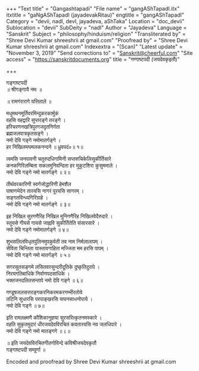 +++
"Text title" = "Gangashtapadi"
"File name" = "gangAShTapadI.itx"
itxtitle = "gaNgAShTapadI (jayadevakRitau)"
engtitle = "gangAShTapadI"
Category = "devii, nadI, devI, jayadeva, aShTaka"
Location = "doc_devii"
Sublocation = "devii"
SubDeity = "nadI"
Author = "Jayadeva"
Language = "Sanskrit"
Subject = "philosophy/hinduism/religion"
"Transliterated by" = "Shree Devi Kumar shreeshrii at gmail.com"
"Proofread by" = "Shree Devi Kumar shreeshrii at gmail.com"
Indexextra = "(Scan)"
"Latest update" = "November 3, 2019"
"Send corrections to" = "Sanskrit@cheerful.com"
"Site access" = "https://sanskritdocuments.org"
title = "गण्गाष्टपदी (जयदेवकृइतौ)"

+++
  
 गङ्गाष्टपदी   
॥ श्रीगङ्गायै नमः ॥  
  
॥ रामगंरारागे यत्तिताले ॥  
  
मधुमथनमूर्तिवरमिन्दुकरकार्मुकं  
     वहसि वहद्वारि सुप्तरङ्गे तरङ्गे ।  
हरिचरणनखत्रिपुरगजदृतनिर्गता  
     ब्रह्मजलपात्रकृतसङ्गे ।  
नमो देवि गङ्गे नमोमातर्गङ्गे ।  
हर निखिलमघमलकनन्दने ॥ ध्रुवपदं०॥ १॥  
  
त्वमसि जनपावनी चतुरुदधिगामिनी सप्तरुचिकेलिसुकीर्तिसारे  
कनकगिरिलम्बिता सकलमुनिवन्दिता हर मुकुटशिरा कुसुममाले ।  
नमो देवि गङ्गे नमो मातर्गङ्गे ॥ २॥  
  
तीर्थवरकारिणी स्वर्गजोद्धारिणी हेमशैल  
पाषाणभेदेन तारयसि नागरं पूरयसि सागरम् ।  
सङ्गतविन्ध्यगिरिग्राहे ।  
नमो देवि गङ्गे नमो मातर्गङ्गे ॥ ३॥  
  
इह निखिल सुरगणैरिह निखिल मुनिगणैरिह निखिलवेदैरुदारे ।  
स्तूयसे गीयसे गायसे जाह्नवि सुकीर्तितेति संसारसारे ।  
नमो देवि गङ्गे नमोमातर्गङ्गे ॥ ४॥  
  
शुभसलिलविधृतपुलिनमुपकुर्वती तव नाम निर्मलालापम् ।  
सेविता चिन्तिता यास्तावगाहिता मज्जिता मम हरसि पापम् ।  
नमो देवि गङ्गे नमो मातर्गङ्गे ॥ ५॥  
  
सगरसुतसङ्गमे लसितवरसुन्दरीदूतिके दुष्कृतिदुरापे ।  
निरयगतिबाधिके निर्वाणपदसाधिके ।  
भक्तजनदलितसन्तापे नमो देवि गङ्गे ॥ ६॥  
  
गण्डूषजलसत्तरङ्गकरनिकरमकरगम्भीरतोये  
तटिनि सुधारसि परपाङ्खरसि सघनसाधनोपाये ।  
नमो देवि गङ्गे ॥ ७॥  
  
इति रामलक्ष्मणै  कौशिकानुज्ञया सुरसरित्कृतनमस्कारे ।  
वहति सुकृतमुदारं धीरजयदेवविरचितं कवतारयसि नव जलधिपारे ।  
नमो देवि गङ्गे नमो मातङ्गगे ॥ ८॥  
  
॥ इति जयदेवविरचितगीतगोविन्दे कविश्रीजयदेवकृतौ  
                            गङ्गाष्टपदी सम्पूर्णा ॥  
  
  
  
Encoded and proofread by Shree Devi Kumar shreeshrii at gmail.com  
  
